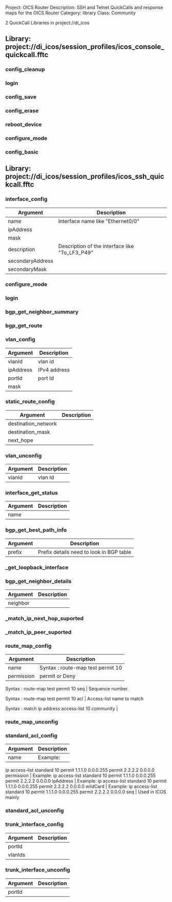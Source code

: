 Project: OICS Router
Description: SSH and Telnet QuickCalls and response maps for the OICS Router
Category: library
Class: Community

2 QuickCall Libraries in project://di_icos
## Library: project://di_icos/session_profiles/icos_console_quickcall.fftc
### config_cleanup
### login
### config_save
### config_erase
### reboot_device
### configure_mode
### config_basic
## Library: project://di_icos/session_profiles/icos_ssh_quickcall.fftc
### interface_config

Argument | Description
------------ | -------------
name | Interface name like "Ethernet0/0"
ipAddress | 
mask | 
description | Description of the interface like "To_LF3_P49"
secondaryAddress | 
secondaryMask | 
### configure_mode
### login
### bgp_get_neighbor_summary
### bgp_get_route
### vlan_config

Argument | Description
------------ | -------------
vlanId | vlan id
ipAddress | IPv4 address
portId | port Id
mask | 
### static_route_config

Argument | Description
------------ | -------------
destination_network | 
destination_mask | 
next_hope | 
### vlan_unconfig

Argument | Description
------------ | -------------
vlanId | vlan Id
### interface_get_status

Argument | Description
------------ | -------------
name | 
### bgp_get_best_path_info

Argument | Description
------------ | -------------
prefix | Prefix details need to look in BGP table
### _get_loopback_interface
### bgp_get_neighbor_details

Argument | Description
------------ | -------------
neighbor | 
### _match_ip_next_hop_suported
### _match_ip_peer_suported
### route_map_config

Argument | Description
------------ | -------------
name | Syntax : route-map test permit 10
permission | permit or Deny 

Syntax : route-map test permit 10
seq | Sequence number.

Syntax : route-map test permit 10
acl | Access-list name to match

Syntax : match ip address access-list 10
community | 
### route_map_unconfig
### standard_acl_config

Argument | Description
------------ | -------------
name | Example:
ip access-list standard 10
permit 1.1.1.0 0.0.0.255
permit 2.2.2.2 0.0.0.0
permission | Example:
ip access-list standard 10
permit 1.1.1.0 0.0.0.255
permit 2.2.2.2 0.0.0.0
ipAddress | Example:
ip access-list standard 10
permit 1.1.1.0 0.0.0.255
permit 2.2.2.2 0.0.0.0
wildCard | Example:
ip access-list standard 10
permit 1.1.1.0 0.0.0.255
permit 2.2.2.2 0.0.0.0
seq | Used in ICOS mainly
### standard_acl_unconfig
### trunk_interface_config

Argument | Description
------------ | -------------
portId | 
vlanIds | 
### trunk_interface_unconfig

Argument | Description
------------ | -------------
portId | 
